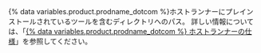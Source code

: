 {% data variables.product.prodname_dotcom %}ホストランナーにプレインストールされているツールを含むディレクトリへのパス。 詳しい情報については、「[{% data variables.product.prodname_dotcom %} ホストランナーの仕様](/actions/reference/specifications-for-github-hosted-runners/#supported-software)」を参照してください。
